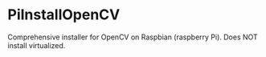 # PiInstallOpenCV
Comprehensive installer for OpenCV on Raspbian (raspberry Pi).  Does NOT install virtualized. 
